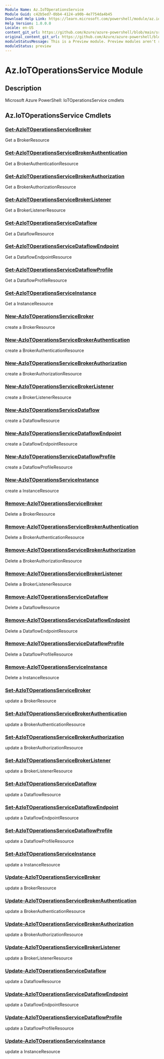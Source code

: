```yaml
---
Module Name: Az.IoTOperationsService
Module Guid: c42b5ed7-0bb4-4124-a90b-4e7754da4b45
Download Help Link: https://learn.microsoft.com/powershell/module/az.iotoperationsservice
Help Version: 1.0.0.0
Locale: en-US
content_git_url: https://github.com/Azure/azure-powershell/blob/main/src/IoTOperationsService/IoTOperationsService/help/Az.IoTOperationsService.md
original_content_git_url: https://github.com/Azure/azure-powershell/blob/main/src/IoTOperationsService/IoTOperationsService/help/Az.IoTOperationsService.md
moduleStatusMessage: This is a Preview module. Preview modules aren't recommended for use in production environments. For more information, see https://aka.ms/azps-refstatus.
moduleStatus: preview
---
```


# Az.IoTOperationsService Module
## Description
Microsoft Azure PowerShell: IoTOperationsService cmdlets

## Az.IoTOperationsService Cmdlets
### [Get-AzIoTOperationsServiceBroker](Get-AzIoTOperationsServiceBroker.md)
Get a BrokerResource

### [Get-AzIoTOperationsServiceBrokerAuthentication](Get-AzIoTOperationsServiceBrokerAuthentication.md)
Get a BrokerAuthenticationResource

### [Get-AzIoTOperationsServiceBrokerAuthorization](Get-AzIoTOperationsServiceBrokerAuthorization.md)
Get a BrokerAuthorizationResource

### [Get-AzIoTOperationsServiceBrokerListener](Get-AzIoTOperationsServiceBrokerListener.md)
Get a BrokerListenerResource

### [Get-AzIoTOperationsServiceDataflow](Get-AzIoTOperationsServiceDataflow.md)
Get a DataflowResource

### [Get-AzIoTOperationsServiceDataflowEndpoint](Get-AzIoTOperationsServiceDataflowEndpoint.md)
Get a DataflowEndpointResource

### [Get-AzIoTOperationsServiceDataflowProfile](Get-AzIoTOperationsServiceDataflowProfile.md)
Get a DataflowProfileResource

### [Get-AzIoTOperationsServiceInstance](Get-AzIoTOperationsServiceInstance.md)
Get a InstanceResource

### [New-AzIoTOperationsServiceBroker](New-AzIoTOperationsServiceBroker.md)
create a BrokerResource

### [New-AzIoTOperationsServiceBrokerAuthentication](New-AzIoTOperationsServiceBrokerAuthentication.md)
create a BrokerAuthenticationResource

### [New-AzIoTOperationsServiceBrokerAuthorization](New-AzIoTOperationsServiceBrokerAuthorization.md)
create a BrokerAuthorizationResource

### [New-AzIoTOperationsServiceBrokerListener](New-AzIoTOperationsServiceBrokerListener.md)
create a BrokerListenerResource

### [New-AzIoTOperationsServiceDataflow](New-AzIoTOperationsServiceDataflow.md)
create a DataflowResource

### [New-AzIoTOperationsServiceDataflowEndpoint](New-AzIoTOperationsServiceDataflowEndpoint.md)
create a DataflowEndpointResource

### [New-AzIoTOperationsServiceDataflowProfile](New-AzIoTOperationsServiceDataflowProfile.md)
create a DataflowProfileResource

### [New-AzIoTOperationsServiceInstance](New-AzIoTOperationsServiceInstance.md)
create a InstanceResource

### [Remove-AzIoTOperationsServiceBroker](Remove-AzIoTOperationsServiceBroker.md)
Delete a BrokerResource

### [Remove-AzIoTOperationsServiceBrokerAuthentication](Remove-AzIoTOperationsServiceBrokerAuthentication.md)
Delete a BrokerAuthenticationResource

### [Remove-AzIoTOperationsServiceBrokerAuthorization](Remove-AzIoTOperationsServiceBrokerAuthorization.md)
Delete a BrokerAuthorizationResource

### [Remove-AzIoTOperationsServiceBrokerListener](Remove-AzIoTOperationsServiceBrokerListener.md)
Delete a BrokerListenerResource

### [Remove-AzIoTOperationsServiceDataflow](Remove-AzIoTOperationsServiceDataflow.md)
Delete a DataflowResource

### [Remove-AzIoTOperationsServiceDataflowEndpoint](Remove-AzIoTOperationsServiceDataflowEndpoint.md)
Delete a DataflowEndpointResource

### [Remove-AzIoTOperationsServiceDataflowProfile](Remove-AzIoTOperationsServiceDataflowProfile.md)
Delete a DataflowProfileResource

### [Remove-AzIoTOperationsServiceInstance](Remove-AzIoTOperationsServiceInstance.md)
Delete a InstanceResource

### [Set-AzIoTOperationsServiceBroker](Set-AzIoTOperationsServiceBroker.md)
update a BrokerResource

### [Set-AzIoTOperationsServiceBrokerAuthentication](Set-AzIoTOperationsServiceBrokerAuthentication.md)
update a BrokerAuthenticationResource

### [Set-AzIoTOperationsServiceBrokerAuthorization](Set-AzIoTOperationsServiceBrokerAuthorization.md)
update a BrokerAuthorizationResource

### [Set-AzIoTOperationsServiceBrokerListener](Set-AzIoTOperationsServiceBrokerListener.md)
update a BrokerListenerResource

### [Set-AzIoTOperationsServiceDataflow](Set-AzIoTOperationsServiceDataflow.md)
update a DataflowResource

### [Set-AzIoTOperationsServiceDataflowEndpoint](Set-AzIoTOperationsServiceDataflowEndpoint.md)
update a DataflowEndpointResource

### [Set-AzIoTOperationsServiceDataflowProfile](Set-AzIoTOperationsServiceDataflowProfile.md)
update a DataflowProfileResource

### [Set-AzIoTOperationsServiceInstance](Set-AzIoTOperationsServiceInstance.md)
update a InstanceResource

### [Update-AzIoTOperationsServiceBroker](Update-AzIoTOperationsServiceBroker.md)
update a BrokerResource

### [Update-AzIoTOperationsServiceBrokerAuthentication](Update-AzIoTOperationsServiceBrokerAuthentication.md)
update a BrokerAuthenticationResource

### [Update-AzIoTOperationsServiceBrokerAuthorization](Update-AzIoTOperationsServiceBrokerAuthorization.md)
update a BrokerAuthorizationResource

### [Update-AzIoTOperationsServiceBrokerListener](Update-AzIoTOperationsServiceBrokerListener.md)
update a BrokerListenerResource

### [Update-AzIoTOperationsServiceDataflow](Update-AzIoTOperationsServiceDataflow.md)
update a DataflowResource

### [Update-AzIoTOperationsServiceDataflowEndpoint](Update-AzIoTOperationsServiceDataflowEndpoint.md)
update a DataflowEndpointResource

### [Update-AzIoTOperationsServiceDataflowProfile](Update-AzIoTOperationsServiceDataflowProfile.md)
update a DataflowProfileResource

### [Update-AzIoTOperationsServiceInstance](Update-AzIoTOperationsServiceInstance.md)
update a InstanceResource

